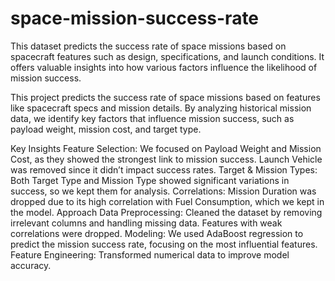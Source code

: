 # space-mission-success-rate
This dataset predicts the success rate of space missions based on spacecraft features such as design, specifications, and launch conditions. It offers valuable insights into how various factors influence the likelihood of mission success.

This project predicts the success rate of space missions based on features like spacecraft specs and mission details. By analyzing historical mission data, we identify key factors that influence mission success, such as payload weight, mission cost, and target type.

Key Insights
Feature Selection: We focused on Payload Weight and Mission Cost, as they showed the strongest link to mission success. Launch Vehicle was removed since it didn’t impact success rates.
Target & Mission Types: Both Target Type and Mission Type showed significant variations in success, so we kept them for analysis.
Correlations: Mission Duration was dropped due to its high correlation with Fuel Consumption, which we kept in the model.
Approach
Data Preprocessing: Cleaned the dataset by removing irrelevant columns and handling missing data. Features with weak correlations were dropped.
Modeling: We used AdaBoost regression to predict the mission success rate, focusing on the most influential features.
Feature Engineering: Transformed numerical data to improve model accuracy.
